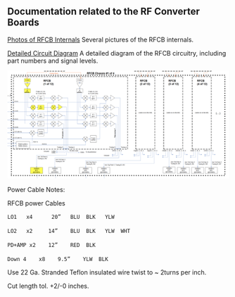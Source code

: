 ## Documentation related to the RF Converter Boards ##

[Photos of RFCB Internals](rfcb.pdf) Several pictures of the RFCB internals.

[Detailed Circuit Diagram](Down%20Converter.pdf) A detailed diagram of the RFCB circuitry, including part numbers and signal levels.

![RFCB Schematic Zoom](/RFCB/RFCB_Schem_Zoom.png)


Power Cable Notes:

RFCB power Cables

	LO1   x4      20”   BLU  BLK   YLW

	LO2   x2     14”    BLU  BLK   YLW  WHT

	PD+AMP x2    12”    RED  BLK

	Down 4    x8    9.5”    YLW  BLK

Use 22 Ga. Stranded Teflon insulated wire twist to ~ 2turns per inch.

Cut length tol. +2/-0 inches.

